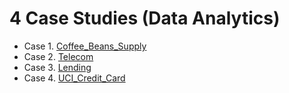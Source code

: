 # 4 Case Studies (Data Analytics)

* Case 1. [Coffee_Beans_Supply](https://github.com/ybezginova2016/case_studies_da/blob/main/1.%20Coffee_Beans_Supply/main_1_CoffeeBeansSupply.ipynb)
* Case 2. [Telecom](https://github.com/ybezginova2016/case_studies_da/blob/main/2.%20Telecom/main_2_Telecom.ipynb)
* Case 3. [Lending](https://github.com/ybezginova2016/case_studies_da/blob/main/3.%20Lending/main_3_Lending.ipynb)
* Case 4. [UCI_Credit_Card](https://github.com/ybezginova2016/case_studies_da/blob/main/4.%20UCI_Credit_Card/main_4_UNI_Credit_Card.ipynb)

